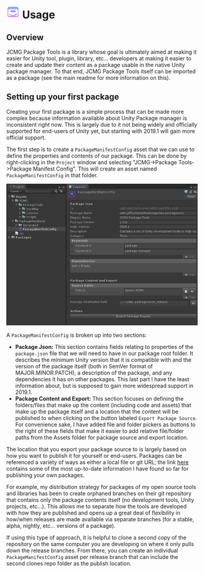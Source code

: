 # <img src="./Documentation/PackageManifestConfigIcon.png" alt="" width="35" height="35"/> Usage

## Overview
JCMG Package Tools is a library whose goal is ultimately aimed at making it easier for Unity tool, plugin, library, etc... developers at making it easier to create and update their content as a package usable in the native Unity package manager. To that end, JCMG Package Tools itself can be imported as a package (see the main readme for more information on this).

## Setting up your first package
Creating your first package is a simple process that can be made more complex because information available about Unity Package manager is inconsistent right now. This is largely due to it not being widely and officially supported for end-users of Unity yet, but starting with 2019.1 will gain more official support.

The first step is to create a `PackageManifestConfig` asset that we can use to define the properties and contents of our package. This can be done by right-clicking in the `Project` window and selecting "JCMG->Package Tools->Package Manifest Config". This will create an asset named `PackageManifestConfig` in that folder.

![Package Manifest Config Inspector](./Documentation/Inspector.png)

A `PackageManifestConfig` is broken up into two sections:
* **Package Json:** This section contains fields relating to properties of the `package.json` file that we will need to have in our package root folder. It describes the minimum Unity version that it is compatible with and the version of the package itself (both in SemVer format of MAJOR.MINOR.PATCH), a description of the package, and any dependencies it has on other packages. This last part I have the least information about, but is supposed to gain more widespread support in 2019.1.
* **Package Content and Export:** This section focuses on defining the folders/files that make up the content (including code and assets) that make up the package itself and a location that the content will be published to when clicking on the button labeled `Export Package Source`. For convenience sake, I have added file and folder pickers as buttons to the right of these fields that make it easier to add relative file/folder paths from the Assets folder for package source and export location.

The location that you export your package source to is largely based on how you want to publish it for yourself or end-users. Packages can be referenced a variety of ways as either a local file or git URL; the link [here](https://forum.unity.com/threads/git-support-on-package-manager.573673/) contains some of the most up-to-date information I have found so far for publishing your own packages.

For example, my distribution strategy for packages of my open source tools and libraries has been to create orphaned branches on their git repository that contains only the package contents itself (no development tools, Unity projects, etc...). This allows me to separate how the tools are developed with how they are published and opens up a great deal of flexibility in how/when releases are made available via separate branches (for a stable, alpha, nightly, etc... versions of a package).

If using this type of approach, it is helpful to clone a second copy of the repository on the same computer you are developing on where it only pulls down the release branches. From there, you can create an individual `PackageManifestConfig` asset per release branch that can include the second clones repo folder as the publish location.



